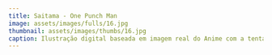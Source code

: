 ```yaml
---
title: Saitama - One Punch Man
image: assets/images/fulls/16.jpg
thumbnail: assets/images/thumbs/16.jpg
caption: Ilustração digital baseada em imagem real do Anime com a tentativa de recriar ao máximo os detalhes.
---
```

